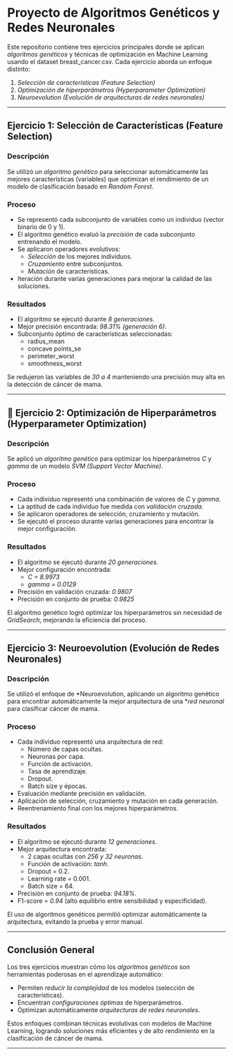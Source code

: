 # Proyecto de Algoritmos Genéticos y Redes Neuronales  

Este repositorio contiene tres ejercicios principales donde se aplican *algoritmos genéticos* y técnicas de optimización en Machine Learning usando el dataset breast_cancer.csv. Cada ejercicio aborda un enfoque distinto:  

1. *Selección de características (Feature Selection)*  
2. *Optimización de hiperparámetros (Hyperparameter Optimization)*  
3. *Neuroevolution (Evolución de arquitecturas de redes neuronales)*  

---

## Ejercicio 1: Selección de Características (Feature Selection)  

### Descripción  
Se utilizó un *algoritmo genético* para seleccionar automáticamente las mejores características (variables) que optimizan el rendimiento de un modelo de clasificación basado en *Random Forest*.  

### Proceso  
- Se representó cada subconjunto de variables como un individuo (vector binario de 0 y 1).  
- El algoritmo genético evaluó la *precisión* de cada subconjunto entrenando el modelo.  
- Se aplicaron operadores evolutivos:  
  - *Selección* de los mejores individuos.  
  - *Cruzamiento* entre subconjuntos.  
  - *Mutación* de características.  
- Iteración durante varias generaciones para mejorar la calidad de las soluciones.  

### Resultados  
- El algoritmo se ejecutó durante *8 generaciones*.  
- Mejor precisión encontrada: *98.31% (generación 6)*.  
- Subconjunto óptimo de características seleccionadas:  
  - radius_mean  
  - concave points_se  
  - perimeter_worst  
  - smoothness_worst  

Se redujeron las variables de *30 a 4* manteniendo una precisión muy alta en la detección de cáncer de mama.  

---

## 📌 Ejercicio 2: Optimización de Hiperparámetros (Hyperparameter Optimization)  

### Descripción  
Se aplicó un *algoritmo genético* para optimizar los hiperparámetros *C* y *gamma* de un modelo *SVM (Support Vector Machine)*.  

### Proceso  
- Cada individuo representó una combinación de valores de *C* y *gamma*.  
- La aptitud de cada individuo fue medida con *validación cruzada*.  
- Se aplicaron operadores de selección, cruzamiento y mutación.  
- Se ejecutó el proceso durante varias generaciones para encontrar la mejor configuración.  

### Resultados  
- El algoritmo se ejecutó durante *20 generaciones*.  
- Mejor configuración encontrada:  
  - *C = 8.9973*  
  - *gamma = 0.0129*  
- Precisión en validación cruzada: *0.9807*  
- Precisión en conjunto de prueba: *0.9825*  

El algoritmo genético logró optimizar los hiperparámetros sin necesidad de *GridSearch*, mejorando la eficiencia del proceso.  

---

## Ejercicio 3: Neuroevolution (Evolución de Redes Neuronales)  

### Descripción  
Se utilizó el enfoque de *Neuroevolution, aplicando un algoritmo genético para encontrar automáticamente la mejor arquitectura de una **red neuronal* para clasificar cáncer de mama.  

### Proceso  
- Cada individuo representó una arquitectura de red:  
  - Número de capas ocultas.  
  - Neuronas por capa.  
  - Función de activación.  
  - Tasa de aprendizaje.  
  - Dropout.  
  - Batch size y épocas.  
- Evaluación mediante precisión en validación.  
- Aplicación de selección, cruzamiento y mutación en cada generación.  
- Reentrenamiento final con los mejores hiperparámetros.  

### Resultados  
- El algoritmo se ejecutó durante *12 generaciones*.  
- Mejor arquitectura encontrada:  
  - 2 capas ocultas con *256 y 32 neuronas*.  
  - Función de activación: *tanh*.  
  - Dropout = 0.2.  
  - Learning rate = 0.001.  
  - Batch size = 64.  
- Precisión en conjunto de prueba: *94.18%*.  
- F1-score = *0.94* (alto equilibrio entre sensibilidad y especificidad).  

El uso de algoritmos genéticos permitió optimizar automáticamente la arquitectura, evitando la prueba y error manual.  

---

## Conclusión General  

Los tres ejercicios muestran cómo los *algoritmos genéticos* son herramientas poderosas en el aprendizaje automático:  

- Permiten *reducir la complejidad* de los modelos (selección de características).  
- Encuentran *configuraciones óptimas* de hiperparámetros.  
- Optimizan automáticamente *arquitecturas de redes neuronales*.  

Estos enfoques combinan técnicas evolutivas con modelos de Machine Learning, logrando soluciones más eficientes y de alto rendimiento en la clasificación de cáncer de mama.  

---